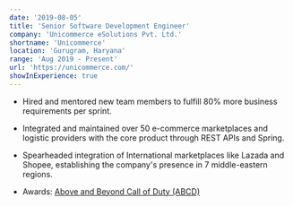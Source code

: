 ```yaml
---
date: '2019-08-05'
title: 'Senior Software Development Engineer'
company: 'Unicommerce eSolutions Pvt. Ltd.'
shortname: 'Unicommerce'
location: 'Gurugram, Haryana'
range: 'Aug 2019 - Present'
url: 'https://unicommerce.com/'
showInExperience: true
---
```


- Hired and mentored new team members to fulfill 80% more business requirements per sprint.

- Integrated and maintained over 50 e-commerce marketplaces and logistic providers with the core product through REST APIs and Spring.

- Spearheaded integration of International marketplaces like Lazada and Shopee, establishing the company's presence in 7 middle-eastern regions.

- Awards: [Above and Beyond Call of Duty (ABCD)]()
<!-- 
- Drafted all the website content and promotional templates on HubSpot for the startup.
- Reviewed the tech blogs and helped the Sales & Marketing Team.
- View [CERTIFICATE](https://drive.google.com/file/d/1xc4SHoXSFWmLQfwBeYq7WwB5EjXsqMV9/view?usp=sharing) and [PERFORMANCE REVIEW REPORT](https://drive.google.com/file/d/1FVNB7SLHLwWB_QOSZFxIiSdy8O6Xbj2w/view?usp=sharing) -->
